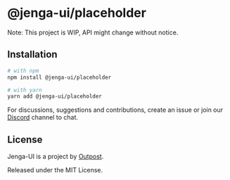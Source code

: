 # @jenga-ui/placeholder

Note: This project is WIP, API might change without notice.

## Installation

```sh
# with npm
npm install @jenga-ui/placeholder

# with yarn
yarn add @jenga-ui/placeholder
```

For discussions, suggestions and contributions, create an issue or join our [Discord](https://discord.gg/sHnHPnAPZj) channel to chat.

## License

Jenga-UI is a project by [Outpost](https://outpost.run).

Released under the MIT License.
